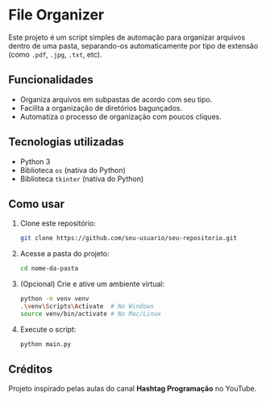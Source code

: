 # File Organizer

Este projeto é um script simples de automação para organizar arquivos dentro de uma pasta, separando-os automaticamente por tipo de extensão (como `.pdf`, `.jpg`, `.txt`, etc).

## Funcionalidades

- Organiza arquivos em subpastas de acordo com seu tipo.
- Facilita a organização de diretórios bagunçados.
- Automatiza o processo de organização com poucos cliques.

## Tecnologias utilizadas

- Python 3
- Biblioteca `os` (nativa do Python)
- Biblioteca `tkinter` (nativa do Python)

## Como usar

1. Clone este repositório:
   ```bash
   git clone https://github.com/seu-usuario/seu-repositorio.git
   ```

2. Acesse a pasta do projeto:
   ```bash
   cd nome-da-pasta
   ```

3. (Opcional) Crie e ative um ambiente virtual:
   ```bash
   python -m venv venv
   .\venv\Scripts\Activate  # No Windows
   source venv/bin/activate # No Mac/Linux
   ```

4. Execute o script:
   ```bash
   python main.py
   ```

## Créditos

Projeto inspirado pelas aulas do canal **Hashtag Programação** no YouTube.
